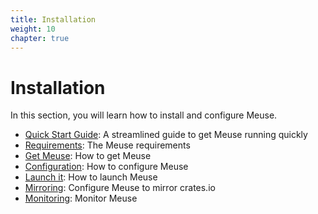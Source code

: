 ```yaml
---
title: Installation
weight: 10
chapter: true
---
```


# Installation

In this section, you will learn how to install and configure Meuse.

- [Quick Start Guide](./quick-start/): A streamlined guide to get Meuse running quickly
- [Requirements](./requirements/): The Meuse requirements
- [Get Meuse](./get-meuse/): How to get Meuse
- [Configuration](./configuration/): How to configure Meuse
- [Launch it](./launch-it/): How to launch Meuse
- [Mirroring](./mirroring/): Configure Meuse to mirror crates.io
- [Monitoring](./monitoring/): Monitor Meuse
